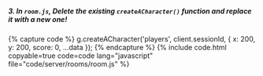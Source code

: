 ##### 3. In `room.js`, Delete the existing `createACharacter()` function and replace it with a new one!

{% capture code %}
	g.createACharacter('players', client.sessionId, { x: 200, y: 200, score: 0, ...data });
{% endcapture %}
{% include code.html copyable=true code=code lang="javascript" file="code/server/rooms/room.js" %}
